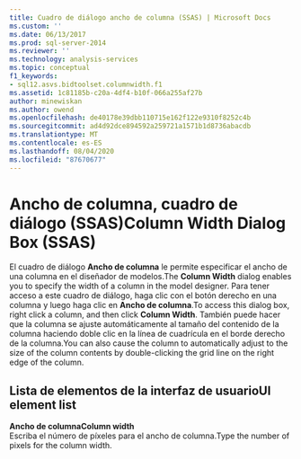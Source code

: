 ```yaml
---
title: Cuadro de diálogo ancho de columna (SSAS) | Microsoft Docs
ms.custom: ''
ms.date: 06/13/2017
ms.prod: sql-server-2014
ms.reviewer: ''
ms.technology: analysis-services
ms.topic: conceptual
f1_keywords:
- sql12.asvs.bidtoolset.columnwidth.f1
ms.assetid: 1c81185b-c20a-4df4-b10f-066a255af27b
author: minewiskan
ms.author: owend
ms.openlocfilehash: de40178e39dbb110715e162f122e9310f8252c4b
ms.sourcegitcommit: ad4d92dce894592a259721a1571b1d8736abacdb
ms.translationtype: MT
ms.contentlocale: es-ES
ms.lasthandoff: 08/04/2020
ms.locfileid: "87670677"
---
```

# <a name="column-width-dialog-box-ssas"></a><span data-ttu-id="dfafb-102">Ancho de columna, cuadro de diálogo (SSAS)</span><span class="sxs-lookup"><span data-stu-id="dfafb-102">Column Width Dialog Box (SSAS)</span></span>
  <span data-ttu-id="dfafb-103">El cuadro de diálogo **Ancho de columna** le permite especificar el ancho de una columna en el diseñador de modelos.</span><span class="sxs-lookup"><span data-stu-id="dfafb-103">The **Column Width** dialog enables you to specify the width of a column in the model designer.</span></span> <span data-ttu-id="dfafb-104">Para tener acceso a este cuadro de diálogo, haga clic con el botón derecho en una columna y luego haga clic en **Ancho de columna**.</span><span class="sxs-lookup"><span data-stu-id="dfafb-104">To access this dialog box, right click a column, and then click **Column Width**.</span></span> <span data-ttu-id="dfafb-105">También puede hacer que la columna se ajuste automáticamente al tamaño del contenido de la columna haciendo doble clic en la línea de cuadrícula en el borde derecho de la columna.</span><span class="sxs-lookup"><span data-stu-id="dfafb-105">You can also cause the column to automatically adjust to the size of the column contents by double-clicking the grid line on the right edge of the column.</span></span>  
  
## <a name="ui-element-list"></a><span data-ttu-id="dfafb-106">Lista de elementos de la interfaz de usuario</span><span class="sxs-lookup"><span data-stu-id="dfafb-106">UI element list</span></span>  
 <span data-ttu-id="dfafb-107">**Ancho de columna**</span><span class="sxs-lookup"><span data-stu-id="dfafb-107">**Column width**</span></span>  
 <span data-ttu-id="dfafb-108">Escriba el número de píxeles para el ancho de columna.</span><span class="sxs-lookup"><span data-stu-id="dfafb-108">Type the number of pixels for the column width.</span></span>  
  
  
